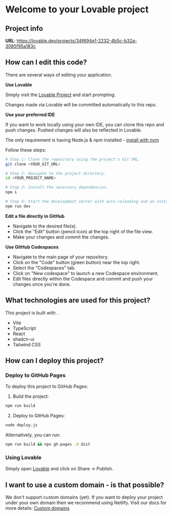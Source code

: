 
# Welcome to your Lovable project

## Project info

**URL**: https://lovable.dev/projects/34f694e1-2232-4b5c-b32a-3085f95a183c

## How can I edit this code?

There are several ways of editing your application.

**Use Lovable**

Simply visit the [Lovable Project](https://lovable.dev/projects/34f694e1-2232-4b5c-b32a-3085f95a183c) and start prompting.

Changes made via Lovable will be committed automatically to this repo.

**Use your preferred IDE**

If you want to work locally using your own IDE, you can clone this repo and push changes. Pushed changes will also be reflected in Lovable.

The only requirement is having Node.js & npm installed - [install with nvm](https://github.com/nvm-sh/nvm#installing-and-updating)

Follow these steps:

```sh
# Step 1: Clone the repository using the project's Git URL.
git clone <YOUR_GIT_URL>

# Step 2: Navigate to the project directory.
cd <YOUR_PROJECT_NAME>

# Step 3: Install the necessary dependencies.
npm i

# Step 4: Start the development server with auto-reloading and an instant preview.
npm run dev
```

**Edit a file directly in GitHub**

- Navigate to the desired file(s).
- Click the "Edit" button (pencil icon) at the top right of the file view.
- Make your changes and commit the changes.

**Use GitHub Codespaces**

- Navigate to the main page of your repository.
- Click on the "Code" button (green button) near the top right.
- Select the "Codespaces" tab.
- Click on "New codespace" to launch a new Codespace environment.
- Edit files directly within the Codespace and commit and push your changes once you're done.

## What technologies are used for this project?

This project is built with .

- Vite
- TypeScript
- React
- shadcn-ui
- Tailwind CSS

## How can I deploy this project?

### Deploy to GitHub Pages

To deploy this project to GitHub Pages:

1. Build the project:
```sh
npm run build
```

2. Deploy to GitHub Pages:
```sh
node deploy.js
```

Alternatively, you can run:
```sh
npm run build && npx gh-pages -d dist
```

### Using Lovable

Simply open [Lovable](https://lovable.dev/projects/34f694e1-2232-4b5c-b32a-3085f95a183c) and click on Share -> Publish.

## I want to use a custom domain - is that possible?

We don't support custom domains (yet). If you want to deploy your project under your own domain then we recommend using Netlify. Visit our docs for more details: [Custom domains](https://docs.lovable.dev/tips-tricks/custom-domain/)

